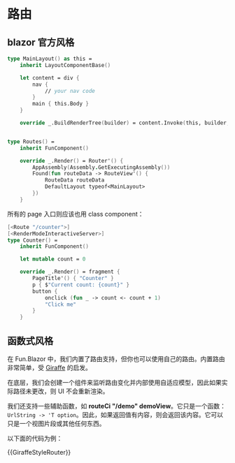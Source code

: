 # 路由

## blazor 官方风格

```fsharp
type MainLayout() as this =
    inherit LayoutComponentBase()

    let content = div {
        nav {
            // your nav code
        }
        main { this.Body }
    }

    override _.BuildRenderTree(builder) = content.Invoke(this, builder, 0) |> ignore


type Routes() =
    inherit FunComponent()

    override _.Render() = Router'() {
        AppAssembly(Assembly.GetExecutingAssembly())
        Found(fun routeData -> RouteView'() {
            RouteData routeData
            DefaultLayout typeof<MainLayout>
        })
    }
```

所有的 page 入口则应该也用 class component：

```fsharp
[<Route "/counter">]
[<RenderModeInteractiveServer>]
type Counter() =
    inherit FunComponent()

    let mutable count = 0

    override _.Render() = fragment {
        PageTitle'() { "Counter" }
        p { $"Current count: {count}" }
        button {
            onclick (fun _ -> count <- count + 1)
            "Click me"
        }
    }
```

## 函数式风格

在 Fun.Blazor 中，我们内置了路由支持，但你也可以使用自己的路由。内置路由非常简单，受 [Giraffe](https://github.com/giraffe-fsharp/Giraffe) 的启发。

在底层，我们会创建一个组件来监听路由变化并内部使用自适应模型，因此如果实际路径未更改，则 UI 不会重新渲染。

我们还支持一些辅助函数，如 **routeCi "/demo" demoView**。它只是一个函数：`UrlString -> 'T option`。因此，如果返回值有内容，则会返回该内容。它可以只是一个视图片段或其他任何东西。

以下面的代码为例：

{{GiraffeStyleRouter}}